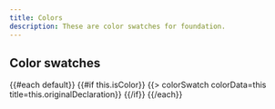 ```yaml
---
title: Colors
description: These are color swatches for foundation.
---
```


## Color swatches

<div class="color-swatches">
{{#each default}}
{{#if this.isColor}}
{{> colorSwatch colorData=this title=this.originalDeclaration}}
{{/if}}
{{/each}}
</div>
